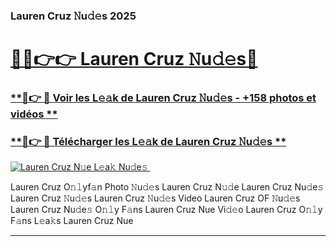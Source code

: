 ### Lauren Cruz 𝙽u𝚍𝚎s 2025  

# <h1><a href="(https://rebrand.ly/accesvip">🔗🔗👉👉 Lauren Cruz 𝙽u𝚍𝚎s🔗</a></h1>

### [ **🔗👉 🔴 Voir les L𝚎𝚊k de Lauren Cruz 𝙽u𝚍𝚎s - +158 photos et vidéos **](https://rebrand.ly/accesvip)
### [ **🔗👉 🔴 Télécharger les L𝚎𝚊k de Lauren Cruz 𝙽u𝚍𝚎s **](https://rebrand.ly/accesvip)  

[![Lauren Cruz N𝚞e L𝚎a𝚔 Nu𝚍e𝚜 ](https://i.imgur.com/0qMVB7G.gif)](https://rebrand.ly/accesvip)  

Lauren Cruz O𝚗𝚕yf𝚊n Photo 𝙽u𝚍𝚎s
Lauren Cruz N𝚞𝚍e
Lauren Cruz Nu𝚍e𝚜
Lauren Cruz 𝙽u𝚍𝚎s
Lauren Cruz 𝙽u𝚍𝚎s Video
Lauren Cruz OF 𝙽u𝚍𝚎s
Lauren Cruz Nu𝚍e𝚜 O𝚗𝚕y F𝚊ns
Lauren Cruz Nue Vi𝚍𝚎o
Lauren Cruz O𝚗𝚕y F𝚊ns L𝚎a𝚔s
Lauren Cruz Nue

___  
